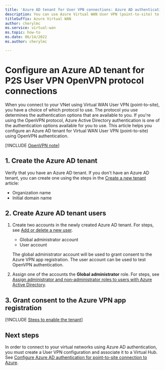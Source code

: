 ```yaml
---
title: 'Azure AD tenant for User VPN connections: Azure AD authentication -OpenVPN'
description: You can use Azure Virtual WAN User VPN (point-to-site) to connect to your VNet using Azure AD authentication
titleSuffix: Azure Virtual WAN
author: cherylmc
ms.service: virtual-wan
ms.topic: how-to
ms.date: 06/14/2022
ms.author: cherylmc

---
```


# Configure an Azure AD tenant for P2S User VPN OpenVPN protocol connections

When you connect to your VNet using Virtual WAN User VPN (point-to-site), you have a choice of which protocol to use. The protocol you use determines the authentication options that are available to you. If you're using the OpenVPN protocol, Azure Active Directory authentication is one of the authentication options available for you to use. This article helps you configure an Azure AD tenant for Virtual WAN User VPN (point-to-site) using OpenVPN authentication.

[!INCLUDE [OpenVPN note](../../includes/vpn-gateway-openvpn-auth-include.md)]

## <a name="tenant"></a>1. Create the Azure AD tenant

Verify that you have an Azure AD tenant. If you don't have an Azure AD tenant, you can create one using the steps in the [Create a new tenant](../active-directory/fundamentals/active-directory-access-create-new-tenant.md) article:

* Organization name
* Initial domain name

## <a name="users"></a>2. Create Azure AD tenant users

1. Create two accounts in the newly created Azure AD tenant. For steps, see [Add or delete a new user](../active-directory/fundamentals/add-users-azure-active-directory.md).

   * Global administrator account
   * User account

   The global administrator account will be used to grant consent to the Azure VPN app registration. The user account can be used to test OpenVPN authentication.
1. Assign one of the accounts the **Global administrator** role. For steps, see  [Assign administrator and non-administrator roles to users with Azure Active Directory](../active-directory/fundamentals/active-directory-users-assign-role-azure-portal.md).

## <a name="enable-authentication"></a>3. Grant consent to the Azure VPN app registration

[!INCLUDE [Steps to enable the tenant](../../includes/vpn-gateway-vwan-azure-ad-tenant.md)]

## Next steps

In order to connect to your virtual networks using Azure AD authentication, you must create a User VPN configuration and associate it to a Virtual Hub. See [Configure Azure AD authentication for point-to-site connection to Azure](virtual-wan-point-to-site-azure-ad.md).
